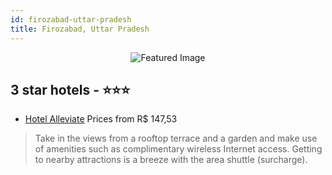 ```yaml
---
id: firozabad-uttar-pradesh
title: Firozabad, Uttar Pradesh
---
```


<center><img src="https://i.travelapi.com/hotels/10000000/9500000/9490900/9490882/aca0b16e_z.jpg" alt="Featured Image" /></center>


##  3 star hotels - ⭐️⭐️⭐️

-    [Hotel Alleviate](https://us.hurb.com/hotels/firozabad/hotel-alleviate-JNP-JP950656?cmp=18055) Prices from R$ 147,53
   > Take in the views from a rooftop terrace and a garden and make use of amenities such as complimentary wireless Internet access. Getting to nearby attractions is a breeze with the area shuttle (surcharge).
